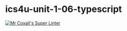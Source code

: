 # ics4u-unit-1-06-typescript
[![Mr Coxall's Super Linter](https://github.com/sydneykuhn/ics4u-unit-1-06-typecript/workflows/Mr%20Coxall's%20Super%20Linter/badge.svg)](https://github.com/sydneykuhn/ics4u-unit-1-06-typescript/actions/)

